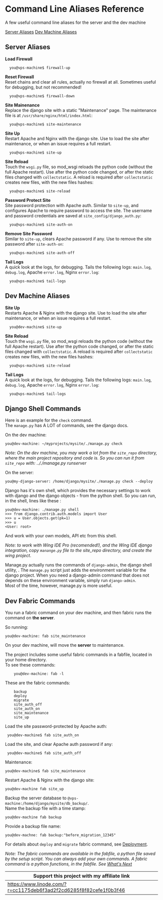 # Command Line Aliases Reference

A few useful command line aliases for the server and the dev machine

[Server Aliases](#server-aliases)
[Dev Machine Aliases](#dev-machine-aliases)

## Server Aliases

**Load Firewall**

      you@vps-machine$ firewall-up

**Reset Firewall**    
Reset chains and clear all rules, actually no firewall at all. Sometimes useful for debugging, but not recommended!

      you@vps-machine$ firewall-down

**Site Mainenance**    
Replace the django site with a static "Maintenance" page. The maintenance file is at `/usr/share/nginx/html/index.html`:

      you@vps-machine$ site-maintenance

**Site Up**    
Restart Apache and  Nginx with the django site. Use to load the site after maintenance, or when an issue requires a full restart.

      you@vps-machine$ site-up

**Site Reload**    
Touch the `wsgi.py` file, so mod_wsgi reloads the python code (without the full Apache restart). Use after the python code changed, or after the static files changed with `collectstatic`. A reload is required after `collectstatic` creates new files, with the new files hashes:

      you@vps-machine$ site-reload

**Password Protect Site**    
Site password protection with Apache auth. Similar to `site-up`, and configures Apache to require password to access the site. The username and password credentials are saved at `site_config/django_auth.py`:

      you@vps-machine$ site-auth-on

**Remove Site Password**    
Similar to `site-up`, clears Apache password if any. Use to remove the site password after `site-auth-on`:

      you@vps-machine$ site-auth-off

**Tail Logs**    
A quick look at the logs, for debugging. Tails the following logs: `main.log`, `debug.log`, Apache `error.log`, Nginx `error.log`:

      you@vps-machine$ tail-logs
      
      
## Dev Machine Aliases

**Site Up**    
Restarts Apache &  Nginx with the django site. Use to load the site after maintenance, or when an issue requires a full restart.

      you@dev-machine$ site-up

**Site Reload**    
Touch the `wsgi.py` file, so mod_wsgi reloads the python code (without the full Apache restart). Use after the python code changed, or after the static files changed with `collectstatic`. A reload is required after `collectstatic` creates new files, with the new files hashes:

      you@vps-machine$ site-reload
      
      
**Tail Logs**    
A quick look at the logs, for debugging. Tails the following logs: `main.log`, `debug.log`, Apache `error.log`, Nginx `error.log`:

      you@vps-machine$ tail-logs
      
        
## Django Shell Commands
 
Here is an example for the `check` command.    
The `manage.py` has A LOT of commands, see the django docs.    

On the dev machine:

	you@dev-machine: ~/myprojects/mysite/./manage.py check
	
*Note: On the dev machine, you may work a lot from the `site_repo` directory, where the main project repository and code is. So you can run it from `site_repo` with: .././manage.py runserver*
	
On the server:

	you@my-django-server: /home/django/mysite/./manage.py check --deploy
	

Django has it's own shell, which provides the necessary settings to work with django and the django objects - from the python shell. So you can run, in the shell, lines like these :

	you@dev-machine: ./manage.py shell
	>>> from django.contrib.auth.models import User
	>>> u = User.objects.get(pk=1)
	>>> u
	<User: root>
	
And work with your own models, API etc from this shell.

*Note: to work with Wing IDE Pro (recomended!), and the Wing IDE django integration, copy `manange.py` file to the site_repo directory, and create the wing project*.

Manage.py actually runs the commands of `django-admin`, the django shell utility, . The `manage.py` script just adds the environment variable for the django project. When you need a django-admin command that does not depends on these environment variable, simply run `django-admin`.     
Most of the time, however, manage.py is more useful.
       
## Dev Fabric Commands

You run a fabric command on your dev machine, and then fabric runs the command on **the server**.

So running:

	you@dev-machine: fab site_maintenance
	
On your dev machine, will move the **server** to maintenance.

The project includes some useful fabric commands in a fabfile, located in your home directory.    
To see these commands:

		you@dev-machine: fab -l
		
		
These are the fabric commands:
		
		backup
    	deploy
    	migrate
    	site_auth_off
    	site_auth_on
    	site_maintenance
    	site_up
    	
    	
 Load the site password-protected by Apache auth:
	
     you@dev-machine$ fab site_auth_on


Load the site, and clear Apache auth password if any:
	
     you@dev-machine$ fab site_auth_off
     
     
Maintenance:

    you@dev-machine$ fab site_maintenance
    
    
Restart Apache & Nginx with the django site:

	you@dev-machine fab site_up
	
Backup the server database to `@vps-machine:/home/django/mysite/db_backup/`.    
Name the backup file with a time stamp:

	you@dev-machine fab backup
	
Provide a backup file name:

	you@dev-machne: fab backup:"before_migration_12345"
	
For details about `deploy` and `migrate` fabric command, see [Deployment](deployment.md). 

*Note: The fabric commands are available in the fabfile, a python file saved by the setup script. You can always add your own commands. A fabric command is a python functions, in the fabfile. See [What's Next](what_next.md)*
				

Support this project with my affiliate link| 
-------------------------------------------|
https://www.linode.com/?r=cc1175deb6f3ad2f2cd6285f8f82cefe1f0b3f46|











